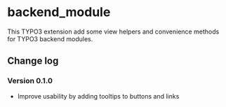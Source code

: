 # backend_module

This TYPO3 extension add some view helpers and convenience methods for TYPO3 backend modules.

## Change log

### Version 0.1.0

- Improve usability by adding tooltips to buttons and links